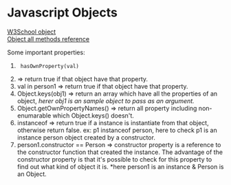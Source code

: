 # Javascript Objects  
[W3School object](https://www.w3schools.com/js/js_object_definition.asp)  
[Object all methods reference](https://www.w3schools.com/js/js_object_es5.asp)  

Some important properties:  
1.      hasOwnProperty(val)  
2. => return true if that object have that property.
3. val in person1   => return true if that object have that property.
4. Object.keys(obj1)  => return an array which have all the properties of an object, *herer obj1 is an sample object to pass as an argument.*  
5. Object.getOwnPropertyNames()  => return all property including non-enumarable which Object.keys() doesn't.  
6. instanceof   => return true if a instance is instantiate from that object, otherwise return false. ex: p1 instanceof person, here to check p1 is an instance person object created by a constructor.
7. person1.constructor == Person  => constructor property is a reference to the constructor function that created the instance. The advantage of the constructor property is that it's possible to check for this property to find out what kind of object it is. *here person1 is an instance & Person is an Object.
